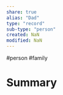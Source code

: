 ```yaml
---
share: true
alias: "Dad"
type: "record"
sub-type: "person"
created: NaN 
modified: NaN
---
```

#person #family 
# Summary
